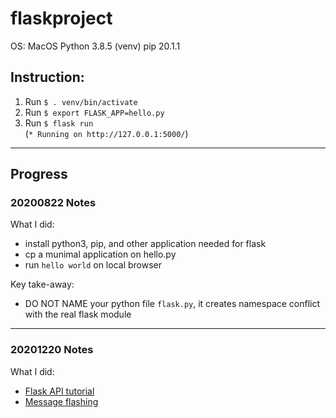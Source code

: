 # flaskproject


OS: MacOS
Python 3.8.5 (venv)
pip 20.1.1


## Instruction:

1. Run `$ . venv/bin/activate`
2. Run `$ export FLASK_APP=hello.py`
3. Run `$ flask run`<br>
(`* Running on http://127.0.0.1:5000/`)

***

## Progress

### 20200822 Notes

What I did:
- install python3, pip, and other application needed for flask 
- cp a munimal application on hello.py
- run `hello world` on local browser

Key take-away:
- DO NOT NAME your python file `flask.py`, it creates namespace conflict with the real flask module

***

### 20201220 Notes

What I did:
- [Flask API tutorial](https://www.youtube.com/watch?v=CweFPVewYS0)
- [Message flashing](https://flask.palletsprojects.com/en/1.1.x/patterns/flashing/#message-flashing-pattern)
  
